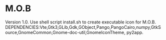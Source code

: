 # M.O.B

Version 1.0.  Use shell script install.sh to create executable icon for M.O.B.  DEPENDENCIES:Vte,Gtk3,GLib,Gdk,GObject,Pango,PangoCairo,numpy,GtkSource,GnomeCommon,Gnome-doc-util,GnomeIconTheme, py2app.

